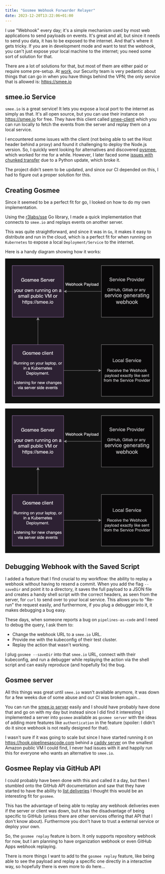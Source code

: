 ```yaml
---
title: "Gosmee Webhook Forwarder Relayer"
date: 2023-12-20T13:22:06+01:00
---
```

I use "Webhook" every day; it's a simple mechanism used by most web
applications to send payloads on events. It's great and all, but since it needs to
send you data, it has to be exposed to the internet. And that's where it gets
tricky. If you are in development mode and want to test the webhook, you can't
just expose your local machine to the internet; you need some sort of
solution for that.

There are a lot of solutions for that, but most of them are either paid or require
some pre-setup. At [work](https://redhat.com/security), our Security team is very
pedantic about things that can go in when you have things behind the VPN; the only
service that is allowed is: <https://smee.io>

## smee.io Service

`smee.io` is a great service! It lets you expose a local port to the internet
as simply as that. It's all open source, but you can use their instance on
<https://smee.io> for free. They have this client called
[smee-client](https://github.com/probot/smee-client) which you can run locally
to fetch the events from the server and replay them on a local service.

I encountered some issues with the client (not being able to set the Host header
behind a proxy) and found it challenging to deploy the Node.js version. So, I
quickly went looking for alternatives and discovered [pysmee](https://github.com/Akrog/pysmee),
which worked for me for a while. However, I later faced some [issues with chunked
transfer](https://github.com/Akrog/pysmee/issues/5) due to a Python update,
which broke it.

The project didn't seem to be updated, and since our CI depended on this,
I had to figure out a proper solution for this.

## Creating Gosmee

Since it seemed to be a perfect fit for go, I looked on how to do my own
implementation.

Using the [r3labs/sse](https://github.com/r3labs/sse) Go library, I made a quick
implementation that connects to `smee.io` and replays events on another server.

This was quite straightforward, and since it was in `Go`, it makes it easy to
distribute and run in the cloud, which is a perfect fit for when running on
`Kubernetes` to expose a local `Deployment/Service` to the internet.

Here is a handy diagram showing how it works:

<img src="gosmee-diag.png">

![gosmee diagram](gosmee-diag.png)

## Debugging Webhook with the Saved Script

I added a feature that I find crucial to my workflow: the ability to replay a
webhook without having to resend a commit. When you add the flag `--saveDir` and
point it to a directory, it saves the full payload to a JSON file and creates a
handy shell script with the correct headers, as seen from the server, for `curl` to
send over to your local service. This allows you to "Re-run" the request easily, and
furthermore, if you plug a debugger into it, it makes debugging a bug easy.

These days, when someone reports a bug on `pipelines-as-code` and I need to
debug the query, I ask them to:

- Change the webhook URL to a `smee.io` URL.
- Provide me with the kubeconfig of their test cluster.
- Replay the action that wasn't working.

I plug `gosmee --saveDir` into that `smee.io` URL, connect with their kubeconfig,
and run a debugger while replaying the action via the shell script and can
easily reproduce (and hopefully fix) the bug.

## Gosmee server

All this things was great until `smee.io` wasn't available anymore, it was down
for a few weeks due of some abuse and our CI was broken again...

You can run the [smee.io server](https://github.com/probot/smee.io) easily and
I should have probably have done that and go on with my day but instead since I
did find it interesting I implemented a server into `gosmee` available as
`gosmee server` with the ideas of adding more features like `authentication` in
the feature (spoiler: I didn't do it since webhook is not really designed for
that).

I wasn't sure if it was going to scale but since I have started running it on
<https://hook.pipelinesascode.com> behind a [caddy
server](https://caddyserver.com/) on the smallest Amazon public VM I could find,
I never had issues with it and happily run this for everyone who wants an
alternative to `smee.io`.

## Gosmee Replay via GitHub API

I could probably have been done with this and called it a day, but then I stumbled
onto the GitHub API documentation and saw that they have started to have the ability to [list
deliveries](https://docs.github.com/en/rest/repos/webhooks?apiVersion=2022-11-28)
I thought this would be an interesting fit for `gosmee`.

This has the advantage of being able to replay any webhook deliveries even if the
server or client was down, but it has the disadvantage of being specific to GitHub
(unless there are other services offering that API that I don't know about).
Furthermore you don't have to trust a external service or deploy your own.

So, the `gosmee replay` feature is born. It only supports repository webhook for
now, but I am planning to have organization webhook or even GitHub Apps webhook
replaying.

There is more things I want to add to the `gosmee replay` feature, like being
able to see the payload and replay a specific one directly in a interactive way,
so hopefully there is even more to do here...
